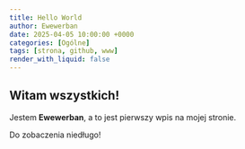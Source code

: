 ```yaml
---
title: Hello World
author: Ewewerban
date: 2025-04-05 10:00:00 +0000
categories: [Ogólne]
tags: [strona, github, www]
render_with_liquid: false
---
```


## Witam wszystkich!
Jestem **Ewewerban**, a to jest pierwszy wpis na mojej stronie.


Do zobaczenia niedługo!
